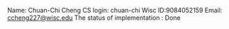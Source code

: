 Name: Chuan-Chi Cheng
CS login: chuan-chi
Wisc ID:9084052159
Email: ccheng227@wisc.edu
The status of implementation : Done